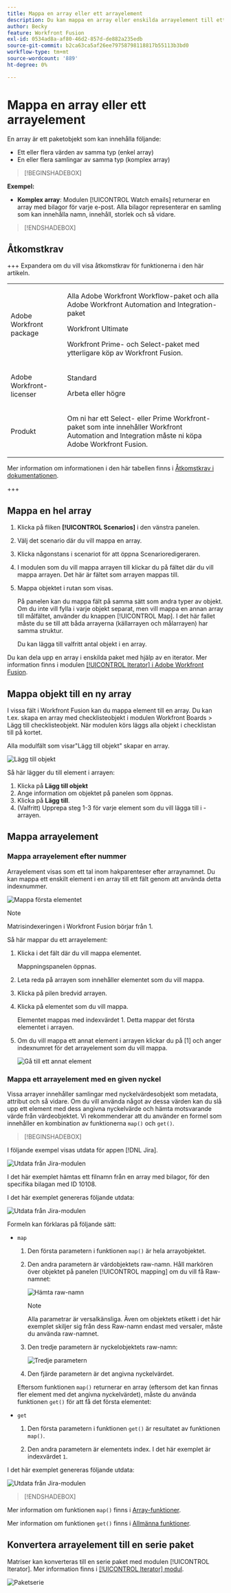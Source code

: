 ```yaml
---
title: Mappa en array eller ett arrayelement
description: Du kan mappa en array eller enskilda arrayelement till ett modulfält i Adobe Workfront Fusion.
author: Becky
feature: Workfront Fusion
exl-id: 0534ad8a-af80-46d2-857d-de882a235edb
source-git-commit: b2ca63ca5af26ee79758798118817b55113b3bd0
workflow-type: tm+mt
source-wordcount: '889'
ht-degree: 0%

---
```


# Mappa en array eller ett arrayelement

En array är ett paketobjekt som kan innehålla följande:

* Ett eller flera värden av samma typ (enkel array)
* En eller flera samlingar av samma typ (komplex array)

>[!BEGINSHADEBOX]

**Exempel:**

* **Komplex array**: Modulen [!UICONTROL Watch emails] returnerar en array med bilagor för varje e-post. Alla bilagor representerar en samling som kan innehålla namn, innehåll, storlek och så vidare.

>[!ENDSHADEBOX]

## Åtkomstkrav

+++ Expandera om du vill visa åtkomstkrav för funktionerna i den här artikeln.

<table style="table-layout:auto">
 <col> 
 <col> 
 <tbody> 
  <tr> 
   <td role="rowheader">Adobe Workfront package</td> 
   <td> <p>Alla Adobe Workfront Workflow-paket och alla Adobe Workfront Automation and Integration-paket</p><p>Workfront Ultimate</p><p>Workfront Prime- och Select-paket med ytterligare köp av Workfront Fusion.</p> </td> 
  </tr> 
  <tr data-mc-conditions=""> 
   <td role="rowheader">Adobe Workfront-licenser</td> 
   <td> <p>Standard</p><p>Arbeta eller högre</p> </td> 
  </tr> 
  <tr> 
   <td role="rowheader">Produkt</td> 
   <td>
   <p>Om ni har ett Select- eller Prime Workfront-paket som inte innehåller Workfront Automation and Integration måste ni köpa Adobe Workfront Fusion.</li></ul>
   </td> 
  </tr>
 </tbody> 
</table>

Mer information om informationen i den här tabellen finns i [Åtkomstkrav i dokumentationen](/help/workfront-fusion/references/licenses-and-roles/access-level-requirements-in-documentation.md).

+++

## Mappa en hel array

1. Klicka på fliken **[!UICONTROL Scenarios]** i den vänstra panelen.
1. Välj det scenario där du vill mappa en array.
1. Klicka någonstans i scenariot för att öppna Scenarioredigeraren.
1. I modulen som du vill mappa arrayen till klickar du på fältet där du vill mappa arrayen. Det här är fältet som arrayen mappas till.

1. Mappa objektet i rutan som visas.

   På panelen kan du mappa fält på samma sätt som andra typer av objekt. Om du inte vill fylla i varje objekt separat, men vill mappa en annan array till målfältet, använder du knappen [!UICONTROL Map]. I det här fallet måste du se till att båda arrayerna (källarrayen och målarrayen) har samma struktur.

   Du kan lägga till valfritt antal objekt i en array.

Du kan dela upp en array i enskilda paket med hjälp av en iterator. Mer information finns i modulen [[!UICONTROL Iterator] i Adobe Workfront Fusion](/help/workfront-fusion/references/modules/iterator-module.md).

## Mappa objekt till en ny array

I vissa fält i Workfront Fusion kan du mappa element till en array. Du kan t.ex. skapa en array med checklisteobjekt i modulen Workfront Boards > Lägg till checklisteobjekt. När modulen körs läggs alla objekt i checklistan till på kortet.

Alla modulfält som visar&quot;Lägg till objekt&quot; skapar en array.

![Lägg till objekt](assets/add-item.png)

Så här lägger du till element i arrayen:

1. Klicka på **Lägg till objekt**
1. Ange information om objektet på panelen som öppnas.
1. Klicka på **Lägg till**.
1. (Valfritt) Upprepa steg 1-3 för varje element som du vill lägga till i -arrayen.

## Mappa arrayelement


### Mappa arrayelement efter nummer

Arrayelement visas som ett tal inom hakparenteser efter arraynamnet. Du kan mappa ett enskilt element i en array till ett fält genom att använda detta indexnummer.

![Mappa första elementet](assets/map-array-1st-element.png)

>[!NOTE]
>
>Matrisindexeringen i Workfront Fusion börjar från 1.

Så här mappar du ett arrayelement:

1. Klicka i det fält där du vill mappa elementet.

   Mappningspanelen öppnas.

1. Leta reda på arrayen som innehåller elementet som du vill mappa.
1. Klicka på pilen bredvid arrayen.
1. Klicka på elementet som du vill mappa.

   Elementet mappas med indexvärdet 1. Detta mappar det första elementet i arrayen.

1. Om du vill mappa ett annat element i arrayen klickar du på [1] och anger indexnumret för det arrayelement som du vill mappa.

   ![Gå till ett annat element](assets/access-another-element.png)

### Mappa ett arrayelement med en given nyckel

Vissa arrayer innehåller samlingar med nyckelvärdesobjekt som metadata, attribut och så vidare. Om du vill använda något av dessa värden kan du slå upp ett element med dess angivna nyckelvärde och hämta motsvarande värde från värdeobjektet. Vi rekommenderar att du använder en formel som innehåller en kombination av funktionerna `map()` och `get()`.



>[!BEGINSHADEBOX]

I följande exempel visas utdata för appen [!DNL Jira].

![Utdata från Jira-modulen](assets/output-of-jira-app-350x100.png)

I det här exemplet hämtas ett filnamn från en array med bilagor, för den specifika bilagan med ID 10108.

I det här exemplet genereras följande utdata:

![Utdata från Jira-modulen](assets/output-from-jira-350x261.png)

Formeln kan förklaras på följande sätt:

* `map`

   1. Den första parametern i funktionen `map()` är hela arrayobjektet.
   1. Den andra parametern är värdobjektets raw-namn. Håll markören över objektet på panelen [!UICONTROL mapping] om du vill få Raw-namnet:

      ![Hämta raw-namn](assets/obtain-raw-name-350x124.png)

      >[!NOTE]
      >
      >Alla parametrar är versalkänsliga. Även om objektets etikett i det här exemplet skiljer sig från dess Raw-namn endast med versaler, måste du använda raw-namnet.

   1. Den tredje parametern är nyckelobjektets raw-namn:

      ![Tredje parametern](assets/3rd-parameter-350x166.png)

   1. Den fjärde parametern är det angivna nyckelvärdet.

  Eftersom funktionen `map()` returnerar en array (eftersom det kan finnas fler element med det angivna nyckelvärdet), måste du använda funktionen `get()` för att få det första elementet:

* `get`

   1. Den första parametern i funktionen `get()` är resultatet av funktionen `map()`.

   1. Den andra parametern är elementets index. I det här exemplet är indexvärdet `1`.

I det här exemplet genereras följande utdata:

![Utdata från Jira-modulen](assets/output-from-jira-350x261.png)

>[!ENDSHADEBOX]

Mer information om funktionen `map()` finns i [Array-funktioner](/help/workfront-fusion/references/mapping-panel/functions/array-functions.md).

Mer information om funktionen `get()` finns i [Allmänna funktioner](/help/workfront-fusion/references/mapping-panel/functions/general-functions.md).

## Konvertera arrayelement till en serie paket

Matriser kan konverteras till en serie paket med modulen [!UICONTROL Iterator]. Mer information finns i [[!UICONTROL Iterator] modul](/help/workfront-fusion/references/modules/iterator-module.md).

![Paketserie](assets/series-of-bundles.png)
